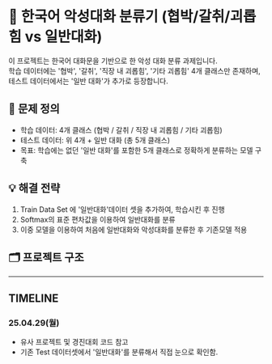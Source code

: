 # 💬 한국어 악성대화 분류기 (협박/갈취/괴롭힘 vs 일반대화)

이 프로젝트는 한국어 대화문을 기반으로 한 악성 대화 분류 과제입니다.  
학습 데이터에는 '협박', '갈취', '직장 내 괴롭힘', '기타 괴롭힘' 4개 클래스만 존재하며,  
테스트 데이터에서는 '일반 대화'가 추가로 등장합니다.

## 📌 문제 정의

- 학습 데이터: 4개 클래스 (협박 / 갈취 / 직장 내 괴롭힘 / 기타 괴롭힘)
- 테스트 데이터: 위 4개 + 일반 대화 (총 5개 클래스)
- 목표: 학습에는 없던 '일반 대화'를 포함한 5개 클래스로 정확하게 분류하는 모델 구축

## 💡 해결 전략

1. Train Data Set 에 '일반대화'데이터 셋을 추가하여, 학습시킨 후 진행 
2. Softmax의 표준 편차값을 이용하여 일반대화를 분류
3. 이중 모델을 이용하여 처음에 일반대화와 악성대화를 분류한 후 기존모델 적용

## 🗂️ 프로젝트 구조


---

## TIMELINE

### 25.04.29(월)

- 유사 프로젝트 및 경진대회 코드 참고
- 기존 Test 데이터셋에서 '일반대화'를 분류해서 직접 눈으로 확인함.